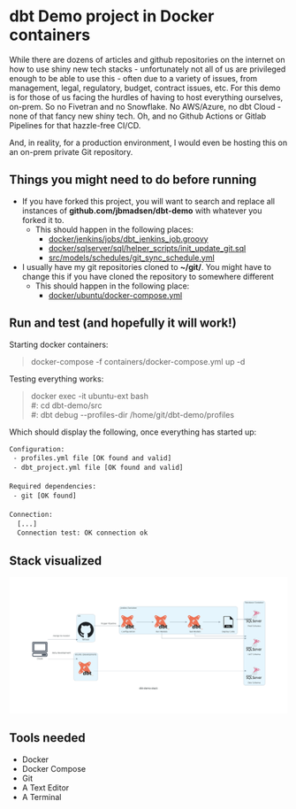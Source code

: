 # dbt Demo project in Docker containers

While there are dozens of articles and github repositories on the internet on how to use shiny new tech stacks - unfortunately not all of us are privileged enough to be able to use this - often due to a variety of issues, from management, legal, regulatory, budget, contract issues, etc.
For this demo is for those of us facing the hurdles of having to host everything ourselves, on-prem. So no Fivetran and no Snowflake. No AWS/Azure, no dbt Cloud - none of that fancy new shiny tech. Oh, and no Github Actions or Gitlab Pipelines for that hazzle-free CI/CD.

And, in reality, for a production environment, I would even be hosting this on an on-prem private Git repository.


## Things you might need to do before running

* If you have forked this project, you will want to search and replace all instances of **github.com/jbmadsen/dbt-demo** with whatever you forked it to.
  * This should happen in the following places:
    * [docker/jenkins/jobs/dbt_jenkins_job.groovy](./docker/jenkins/jobs/dbt_jenkins_job.groovy)
    * [docker/sqlserver/sql/helper_scripts/init_update_git.sql](./docker/sqlserver/sql/helper_scripts/init_update_git.sql)
    * [src/models/schedules/git_sync_schedule.yml](./src/models/schedules/git_sync_schedule.yml)
* I usually have my git repositories cloned to **~/git/**. You might have to change this if you have cloned the repository to somewhere different
  * This should happen in the following place:
    * [docker/ubuntu/docker-compose.yml](./docker/ubuntu/docker-compose.yml)


## Run and test (and hopefully it will work!)

Starting docker containers:
> docker-compose -f containers/docker-compose.yml up -d

Testing everything works:

> docker exec -it ubuntu-ext bash \
> #: cd dbt-demo/src \
> #: dbt debug --profiles-dir /home/git/dbt-demo/profiles

Which should display the following, once everything has started up:

```bash
Configuration:
 - profiles.yml file [OK found and valid]
 - dbt_project.yml file [OK found and valid]

Required dependencies:
 - git [OK found]

Connection:
  [...]
  Connection test: OK connection ok
```

## Stack visualized

![dbt-demo-stack](./assets/dbt-demo-stack.png)


## Tools needed

* Docker
* Docker Compose
* Git
* A Text Editor
* A Terminal

